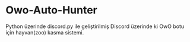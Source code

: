 # Owo-Auto-Hunter
Python üzerinde discord.py ile geliştirilmiş Discord üzerinde ki OwO botu için hayvan(zoo) kasma sistemi.
